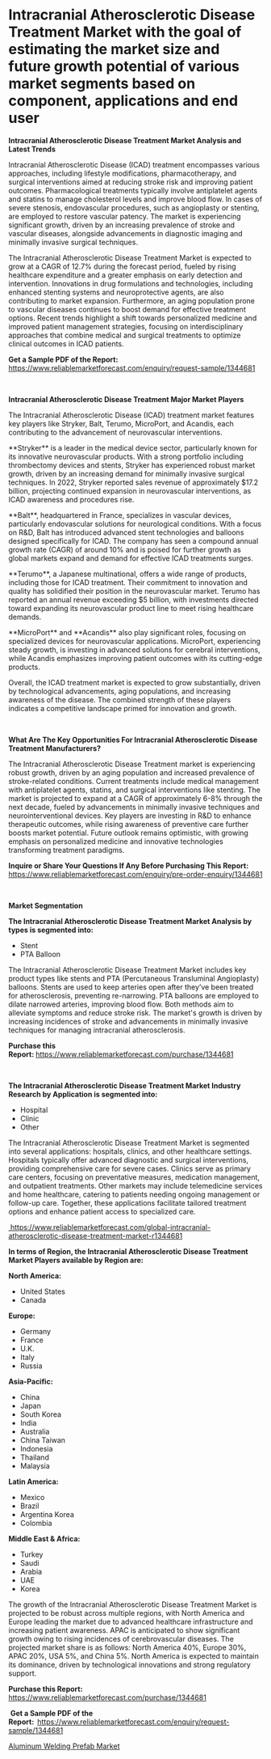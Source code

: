 <p><h1>Intracranial Atherosclerotic Disease Treatment Market with the goal of estimating the market size and future growth potential of various market segments based on component, applications and end user</h1></p><p><strong>Intracranial Atherosclerotic Disease Treatment Market Analysis and Latest Trends</strong></p>
<p><p>Intracranial Atherosclerotic Disease (ICAD) treatment encompasses various approaches, including lifestyle modifications, pharmacotherapy, and surgical interventions aimed at reducing stroke risk and improving patient outcomes. Pharmacological treatments typically involve antiplatelet agents and statins to manage cholesterol levels and improve blood flow. In cases of severe stenosis, endovascular procedures, such as angioplasty or stenting, are employed to restore vascular patency. The market is experiencing significant growth, driven by an increasing prevalence of stroke and vascular diseases, alongside advancements in diagnostic imaging and minimally invasive surgical techniques.</p><p>The Intracranial Atherosclerotic Disease Treatment Market is expected to grow at a CAGR of 12.7% during the forecast period, fueled by rising healthcare expenditure and a greater emphasis on early detection and intervention. Innovations in drug formulations and technologies, including enhanced stenting systems and neuroprotective agents, are also contributing to market expansion. Furthermore, an aging population prone to vascular diseases continues to boost demand for effective treatment options. Recent trends highlight a shift towards personalized medicine and improved patient management strategies, focusing on interdisciplinary approaches that combine medical and surgical treatments to optimize clinical outcomes in ICAD patients.</p></p>
<p><strong>Get a Sample PDF of the Report:&nbsp;</strong> <a href="https://www.reliablemarketforecast.com/enquiry/request-sample/1344681?utm_campaign=3539&utm_medium=2&utm_source=Github&utm_content=ia&utm_term=24032025&utm_id=intracranial-atherosclerotic-disease-treatment">https://www.reliablemarketforecast.com/enquiry/request-sample/1344681</a></p>
<p>&nbsp;</p>
<p><strong>Intracranial Atherosclerotic Disease Treatment Major Market Players</strong></p>
<p><p>The Intracranial Atherosclerotic Disease (ICAD) treatment market features key players like Stryker, Balt, Terumo, MicroPort, and Acandis, each contributing to the advancement of neurovascular interventions.</p><p>**Stryker** is a leader in the medical device sector, particularly known for its innovative neurovascular products. With a strong portfolio including thrombectomy devices and stents, Stryker has experienced robust market growth, driven by an increasing demand for minimally invasive surgical techniques. In 2022, Stryker reported sales revenue of approximately $17.2 billion, projecting continued expansion in neurovascular interventions, as ICAD awareness and procedures rise.</p><p>**Balt**, headquartered in France, specializes in vascular devices, particularly endovascular solutions for neurological conditions. With a focus on R&D, Balt has introduced advanced stent technologies and balloons designed specifically for ICAD. The company has seen a compound annual growth rate (CAGR) of around 10% and is poised for further growth as global markets expand and demand for effective ICAD treatments surges.</p><p>**Terumo**, a Japanese multinational, offers a wide range of products, including those for ICAD treatment. Their commitment to innovation and quality has solidified their position in the neurovascular market. Terumo has reported an annual revenue exceeding $5 billion, with investments directed toward expanding its neurovascular product line to meet rising healthcare demands.</p><p>**MicroPort** and **Acandis** also play significant roles, focusing on specialized devices for neurovascular applications. MicroPort, experiencing steady growth, is investing in advanced solutions for cerebral interventions, while Acandis emphasizes improving patient outcomes with its cutting-edge products.</p><p>Overall, the ICAD treatment market is expected to grow substantially, driven by technological advancements, aging populations, and increasing awareness of the disease. The combined strength of these players indicates a competitive landscape primed for innovation and growth.</p></p>
<p>&nbsp;</p>
<p><strong>What Are The Key Opportunities For Intracranial Atherosclerotic Disease Treatment Manufacturers?</strong></p>
<p><p>The Intracranial Atherosclerotic Disease Treatment market is experiencing robust growth, driven by an aging population and increased prevalence of stroke-related conditions. Current treatments include medical management with antiplatelet agents, statins, and surgical interventions like stenting. The market is projected to expand at a CAGR of approximately 6-8% through the next decade, fueled by advancements in minimally invasive techniques and neurointerventional devices. Key players are investing in R&D to enhance therapeutic outcomes, while rising awareness of preventive care further boosts market potential. Future outlook remains optimistic, with growing emphasis on personalized medicine and innovative technologies transforming treatment paradigms.</p></p>
<p><strong>Inquire or Share Your Questions If Any Before Purchasing This Report:</strong> <a href="https://www.reliablemarketforecast.com/enquiry/pre-order-enquiry/1344681?utm_campaign=3539&utm_medium=2&utm_source=Github&utm_content=ia&utm_term=24032025&utm_id=intracranial-atherosclerotic-disease-treatment">https://www.reliablemarketforecast.com/enquiry/pre-order-enquiry/1344681</a></p>
<p>&nbsp;</p>
<p><strong>Market Segmentation</strong></p>
<p><strong>The Intracranial Atherosclerotic Disease Treatment Market Analysis by types is segmented into:</strong></p>
<p><ul><li>Stent</li><li>PTA Balloon</li></ul></p>
<p><p>The Intracranial Atherosclerotic Disease Treatment Market includes key product types like stents and PTA (Percutaneous Transluminal Angioplasty) balloons. Stents are used to keep arteries open after they’ve been treated for atherosclerosis, preventing re-narrowing. PTA balloons are employed to dilate narrowed arteries, improving blood flow. Both methods aim to alleviate symptoms and reduce stroke risk. The market's growth is driven by increasing incidences of stroke and advancements in minimally invasive techniques for managing intracranial atherosclerosis.</p></p>
<p><strong>Purchase this Report:&nbsp;</strong><a href="https://www.reliablemarketforecast.com/purchase/1344681?utm_campaign=3539&utm_medium=2&utm_source=Github&utm_content=ia&utm_term=24032025&utm_id=intracranial-atherosclerotic-disease-treatment">https://www.reliablemarketforecast.com/purchase/1344681</a></p>
<p>&nbsp;</p>
<p><strong>The Intracranial Atherosclerotic Disease Treatment Market Industry Research by Application is segmented into:</strong></p>
<p><ul><li>Hospital</li><li>Clinic</li><li>Other</li></ul></p>
<p><p>The Intracranial Atherosclerotic Disease Treatment Market is segmented into several applications: hospitals, clinics, and other healthcare settings. Hospitals typically offer advanced diagnostic and surgical interventions, providing comprehensive care for severe cases. Clinics serve as primary care centers, focusing on preventative measures, medication management, and outpatient treatments. Other markets may include telemedicine services and home healthcare, catering to patients needing ongoing management or follow-up care. Together, these applications facilitate tailored treatment options and enhance patient access to specialized care.</p></p>
<p><a href="https://www.reliablemarketforecast.com/global-intracranial-atherosclerotic-disease-treatment-market-r1344681?utm_campaign=3539&utm_medium=2&utm_source=Github&utm_content=ia&utm_term=24032025&utm_id=intracranial-atherosclerotic-disease-treatment">&nbsp;https://www.reliablemarketforecast.com/global-intracranial-atherosclerotic-disease-treatment-market-r1344681</a></p>
<p><strong>In terms of Region, the Intracranial Atherosclerotic Disease Treatment Market Players available by Region are:</strong></p>
<p>
    <p> <strong> North America: </strong>
        <ul>
            <li>United States</li>
            <li>Canada</li>
        </ul>
        </p> 
    <p> <strong> Europe: </strong>
        <ul>
            <li>Germany</li>
            <li>France</li>
            <li>U.K.</li>
            <li>Italy</li>
            <li>Russia</li>
        </ul>
        </p> 
    <p> <strong> Asia-Pacific: </strong>
        <ul>
            <li>China</li>
            <li>Japan</li>
            <li>South Korea</li>
            <li>India</li>
            <li>Australia</li>
            <li>China Taiwan</li>
            <li>Indonesia</li>
            <li>Thailand</li>
            <li>Malaysia</li>
        </ul>
        </p> 
    <p> <strong> Latin America: </strong>
        <ul>
            <li>Mexico</li>
            <li>Brazil</li>
            <li>Argentina Korea</li>
            <li>Colombia</li>
        </ul>
        </p> 
    <p> <strong> Middle East & Africa: </strong>
        <ul>
            <li>Turkey</li>
            <li>Saudi</li>
            <li>Arabia</li>
            <li>UAE</li>
            <li>Korea</li>
        </ul>
    </p>
    </p>
<p><p>The growth of the Intracranial Atherosclerotic Disease Treatment Market is projected to be robust across multiple regions, with North America and Europe leading the market due to advanced healthcare infrastructure and increasing patient awareness. APAC is anticipated to show significant growth owing to rising incidences of cerebrovascular diseases. The projected market share is as follows: North America 40%, Europe 30%, APAC 20%, USA 5%, and China 5%. North America is expected to maintain its dominance, driven by technological innovations and strong regulatory support.</p></p>
<p><strong>Purchase this Report: </strong><a href="https://www.reliablemarketforecast.com/purchase/1344681?utm_campaign=3539&utm_medium=2&utm_source=Github&utm_content=ia&utm_term=24032025&utm_id=intracranial-atherosclerotic-disease-treatment">https://www.reliablemarketforecast.com/purchase/1344681</a></p>
<p>&nbsp;<strong>Get a Sample PDF of the Report:&nbsp;&nbsp;</strong><a href="https://www.reliablemarketforecast.com/enquiry/request-sample/1344681?utm_campaign=3539&utm_medium=2&utm_source=Github&utm_content=ia&utm_term=24032025&utm_id=intracranial-atherosclerotic-disease-treatment">https://www.reliablemarketforecast.com/enquiry/request-sample/1344681</a></p>
<p><strong></strong></p>
<p><p><a href="https://github.com/groszsaoudrd/Market-Research-Report-List-1/blob/main/aluminum-welding-prefab-market.md?utm_campaign=3539&utm_medium=2&utm_source=Github&utm_content=ia&utm_term=24032025&utm_id=intracranial-atherosclerotic-disease-treatment">Aluminum Welding Prefab Market</a></p></p>